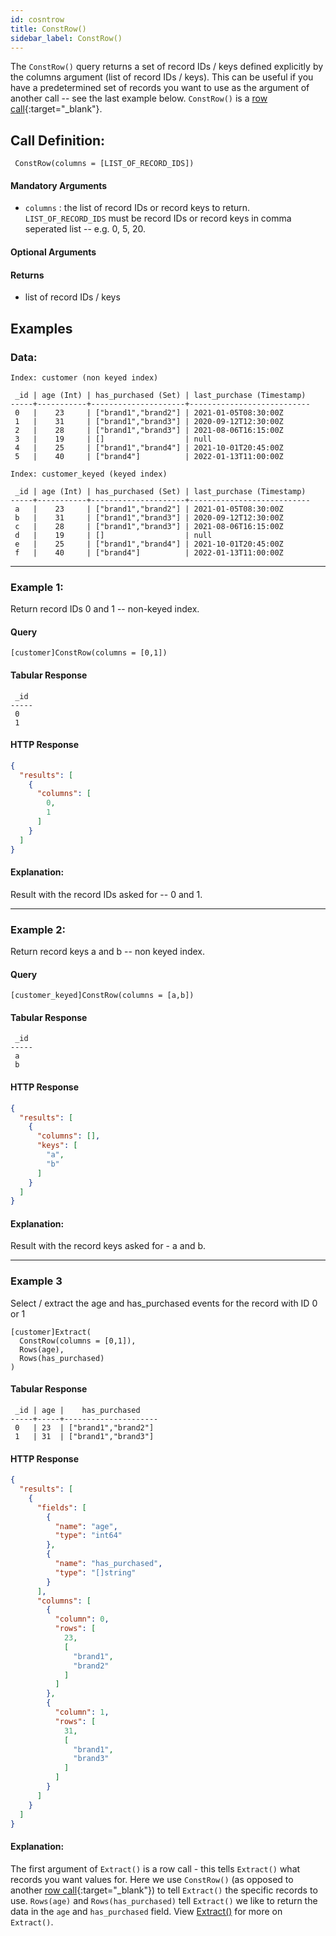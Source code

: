 ```yaml
---
id: cosntrow
title: ConstRow()
sidebar_label: ConstRow()
---
```


The `ConstRow()` query returns a set of record IDs / keys defined explicitly by the columns argument (list of record IDs / keys). This can be useful if you have a predetermined set of records you want to use as the argument of another call -- see the last example below. `ConstRow()` is a [row call](/data-querying/pql/introduction#row-calls){:target="_blank"}.

## Call Definition:

```pql
 ConstRow(columns = [LIST_OF_RECORD_IDS])
```
#### Mandatory Arguments
 - `columns` : the list of record IDs or record keys to return. `LIST_OF_RECORD_IDS` must be record IDs or record keys in comma seperated list -- e.g. 0, 5, 20.

#### Optional Arguments
#### Returns
- list of record IDs / keys
    
## Examples

### Data:

```
Index: customer (non keyed index)

 _id | age (Int) | has_purchased (Set) | last_purchase (Timestamp)
-----+-----------+---------------------+---------------------------
 0   |    23     | ["brand1","brand2"] | 2021-01-05T08:30:00Z
 1   |    31     | ["brand1","brand3"] | 2020-09-12T12:30:00Z
 2   |    28     | ["brand1","brand3"] | 2021-08-06T16:15:00Z
 3   |    19     | []                  | null
 4   |    25     | ["brand1","brand4"] | 2021-10-01T20:45:00Z
 5   |    40     | ["brand4"]          | 2022-01-13T11:00:00Z

Index: customer_keyed (keyed index)

 _id | age (Int) | has_purchased (Set) | last_purchase (Timestamp)
-----+-----------+---------------------+---------------------------
 a   |    23     | ["brand1","brand2"] | 2021-01-05T08:30:00Z
 b   |    31     | ["brand1","brand3"] | 2020-09-12T12:30:00Z
 c   |    28     | ["brand1","brand3"] | 2021-08-06T16:15:00Z
 d   |    19     | []                  | null
 e   |    25     | ["brand1","brand4"] | 2021-10-01T20:45:00Z
 f   |    40     | ["brand4"]          | 2022-01-13T11:00:00Z
```
-----------------------------------------------------------------------
### Example 1:
Return record IDs 0 and 1 -- non-keyed index.

#### Query
```
[customer]ConstRow(columns = [0,1])
```
#### Tabular Response
```
 _id
-----
 0
 1
```
#### HTTP Response
```json
{
  "results": [
    {
      "columns": [
        0,
        1
      ]
    }
  ]
}
```
#### Explanation: 
Result with the record IDs asked for -- 0 and 1.

-----------------------------------------------------------------------

### Example 2:
Return record keys a and b -- non keyed index.

#### Query
```
[customer_keyed]ConstRow(columns = [a,b])
```
#### Tabular Response
```
 _id
-----
 a
 b
```
#### HTTP Response
```json
{
  "results": [
    {
      "columns": [],
      "keys": [
        "a",
        "b"
      ]
    }
  ]
}
```
#### Explanation:
Result with the record keys asked for - a and b.

-------------------------------------------------------------------------
### Example 3
Select / extract the age and has_purchased events for the record with ID 0 or 1

```
[customer]Extract(
  ConstRow(columns = [0,1]),
  Rows(age),
  Rows(has_purchased)
)
```
#### Tabular Response
```
 _id | age |    has_purchased
-----+-----+---------------------
 0   | 23  | ["brand1","brand2"]
 1   | 31  | ["brand1","brand3"]
```

#### HTTP Response
```json
{
  "results": [
    {
      "fields": [
        {
          "name": "age",
          "type": "int64"
        },
        {
          "name": "has_purchased",
          "type": "[]string"
        }
      ],
      "columns": [
        {
          "column": 0,
          "rows": [
            23,
            [
              "brand1",
              "brand2"
            ]
          ]
        },
        {
          "column": 1,
          "rows": [
            31,
            [
              "brand1",
              "brand3"
            ]
          ]
        }
      ]
    }
  ]
}
```

#### Explanation:
The first argument of `Extract()` is a row call - this tells `Extract()` what records you want values for. Here we use `ConstRow()` (as opposed to another [row call](/data-querying/pql/introduction#row-calls){:target="_blank"}) to tell `Extract()` the specific records to use. `Rows(age)` and `Rows(has_purchased)` tell `Extract()` we like to return the data in the `age` and `has_purchased` field. View [Extract()](/data-querying/pql/read/extract) for more on `Extract()`.
